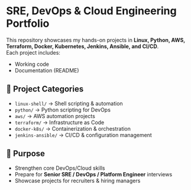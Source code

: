 # SRE, DevOps & Cloud Engineering Portfolio
This repository showcases my hands-on projects in **Linux, Python, AWS, Terraform, Docker, Kubernetes, Jenkins, Ansible, and CI/CD**.  
Each project includes:
- Working code
- Documentation (README)
## 📂 Project Categories
- `linux-shell/` → Shell scripting & automation
- `python/` → Python scripting for DevOps
- `aws/` → AWS automation projects
- `terraform/` → Infrastructure as Code
- `docker-k8s/` → Containerization & orchestration
- `jenkins-ansible/` → CI/CD & configuration management
## 🎯 Purpose
- Strengthen core DevOps/Cloud skills
- Prepare for **Senior SRE / DevOps / Platform Engineer** interviews
- Showcase projects for recruiters & hiring managers